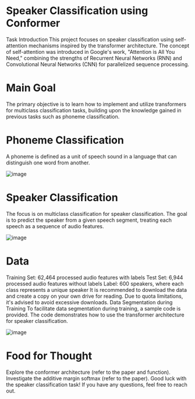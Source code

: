 # Speaker Classification using Conformer 
Task Introduction
This project focuses on speaker classification using self-attention mechanisms inspired by the transformer architecture. The concept of self-attention was introduced in Google's work, "Attention is All You Need," combining the strengths of Recurrent Neural Networks (RNN) and Convolutional Neural Networks (CNN) for parallelized sequence processing.

# Main Goal
The primary objective is to learn how to implement and utilize transformers for multiclass classification tasks, building upon the knowledge gained in previous tasks such as phoneme classification.

# Phoneme Classification 
A phoneme is defined as a unit of speech sound in a language that can distinguish one word from another.

![image](https://github.com/Sajidcodes/Conformer/assets/101083684/5a25b566-3ae7-475c-be85-958dd65090ed)


# Speaker Classification
The focus is on multiclass classification for speaker classification. The goal is to predict the speaker from a given speech segment, treating each speech as a sequence of audio features.

![image](https://github.com/Sajidcodes/Conformer/assets/101083684/b07e9997-60b6-4676-8a7a-28b9b642ff2a)

# Data
Training Set: 62,464 processed audio features with labels
Test Set: 6,944 processed audio features without labels
Label: 600 speakers, where each class represents a unique speaker
It is recommended to download the data and create a copy on your own drive for reading. Due to quota limitations, it's advised to avoid excessive downloads.
Data Segmentation during Training
To facilitate data segmentation during training, a sample code is provided. The code demonstrates how to use the transformer architecture for speaker classification.

![image](https://github.com/Sajidcodes/Conformer/assets/101083684/f91beda2-9738-4989-ad8d-4abf301ee3bf)



# Food for Thought
Explore the conformer architecture (refer to the paper and function).
Investigate the additive margin softmax (refer to the paper).
Good luck with the speaker classification task! If you have any questions, feel free to reach out.





